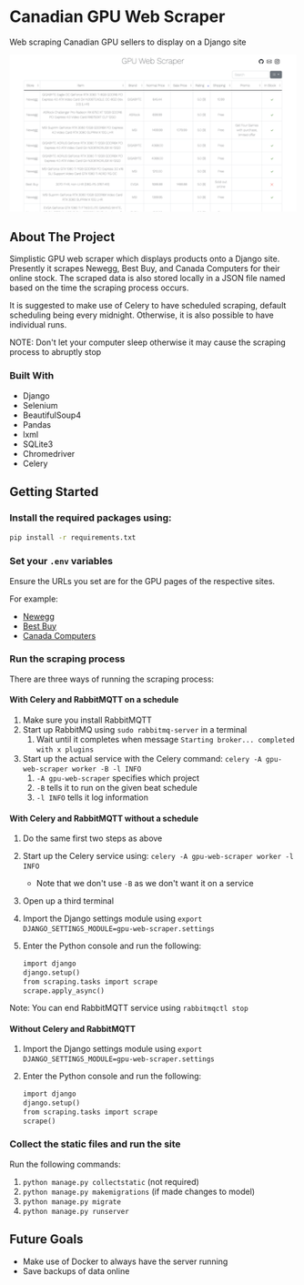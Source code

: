 # Canadian GPU Web Scraper

Web scraping Canadian GPU sellers to display on a Django site

![Example Screenshot](<assets/Screenshot Canadian GPU Web Scraper.png>)

<!-- ABOUT THE PROJECT -->

## About The Project

Simplistic GPU web scraper which displays products onto a Django site. Presently it scrapes Newegg, Best Buy, and Canada
Computers for their online stock. The scraped data is also stored locally in a JSON file named based on the time the
scraping process occurs.

It is suggested to make use of Celery to have scheduled scraping, default scheduling being every midnight. Otherwise, it
is also possible to have individual runs.

NOTE: Don't let your computer sleep otherwise it may cause the scraping process to abruptly stop

### Built With

- Django
- Selenium
- BeautifulSoup4
- Pandas
- lxml
- SQLite3
- Chromedriver
- Celery

<!-- GETTING STARTED -->

## Getting Started

### Install the required packages using:

```sh
pip install -r requirements.txt
```

### Set your `.env` variables

Ensure the URLs you set are for the GPU pages of the respective sites.

For example:

- [Newegg](https://www.newegg.ca/Desktop-Graphics-Cards/SubCategory/ID-48?Tid=7708&PageSize=96)
- [Best Buy](https://www.bestbuy.ca/en-ca/category/graphics-cards/20397)
- [Canada Computers](https://www.canadacomputers.com/index.php?cPath=43)

### Run the scraping process

There are three ways of running the scraping process:

#### With Celery and RabbitMQTT on a schedule

1. Make sure you install RabbitMQTT
2. Start up RabbitMQ using `sudo rabbitmq-server` in a terminal
   1. Wait until it completes when message `Starting broker... completed with x plugins`
3. Start up the actual service with the Celery command: `celery -A gpu-web-scraper worker -B -l INFO`
   1. `-A gpu-web-scraper` specifies which project
   2. `-B` tells it to run on the given beat schedule
   3. `-l INFO` tells it log information

#### With Celery and RabbitMQTT without a schedule

1. Do the same first two steps as above
2. Start up the Celery service using: `celery -A gpu-web-scraper worker -l INFO`
   - Note that we don't use `-B` as we don't want it on a service
3. Open up a third terminal
4. Import the Django settings module using `export DJANGO_SETTINGS_MODULE=gpu-web-scraper.settings`
5. Enter the Python console and run the following:

   ```
   import django
   django.setup()
   from scraping.tasks import scrape
   scrape.apply_async()
   ```

Note: You can end RabbitMQTT service using `rabbitmqctl stop`

#### Without Celery and RabbitMQTT

1. Import the Django settings module using `export DJANGO_SETTINGS_MODULE=gpu-web-scraper.settings`
2. Enter the Python console and run the following:

   ```
   import django
   django.setup()
   from scraping.tasks import scrape
   scrape()
   ```

### Collect the static files and run the site

Run the following commands:

1. `python manage.py collectstatic` (not required)
2. `python manage.py makemigrations` (if made changes to model)
3. `python manage.py migrate`
4. `python manage.py runserver`

## Future Goals

- Make use of Docker to always have the server running
- Save backups of data online
